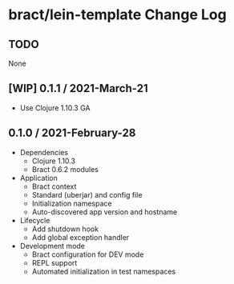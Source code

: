 # bract/lein-template Change Log

## TODO

None


## [WIP] 0.1.1 / 2021-March-21

- Use Clojure 1.10.3 GA


## 0.1.0 / 2021-February-28

- Dependencies
  - Clojure 1.10.3
  - Bract 0.6.2 modules
- Application
  - Bract context
  - Standard (uberjar) and config file
  - Initialization namespace
  - Auto-discovered app version and hostname
- Lifecycle
  - Add shutdown hook
  - Add global exception handler
- Development mode
  - Bract configuration for DEV mode
  - REPL support
  - Automated initialization in test namespaces
